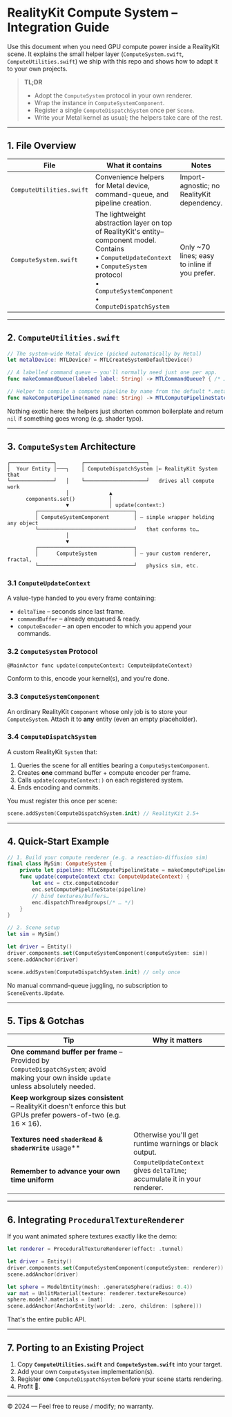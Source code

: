 # RealityKit Compute System – Integration Guide

Use this document when you need GPU compute power inside a RealityKit scene.  It
explains the small helper layer (`ComputeSystem.swift`, `ComputeUtilities.swift`)
we ship with this repo and shows how to adapt it to your own projects.

> **TL;DR**
>
> * Adopt the `ComputeSystem` protocol in your own renderer.
> * Wrap the instance in `ComputeSystemComponent`.
> * Register a single `ComputeDispatchSystem` once per `Scene`.
> * Write your Metal kernel as usual; the helpers take care of the rest.

---

## 1. File Overview

| File | What it contains | Notes |
|------|------------------|-------|
| `ComputeUtilities.swift` | Convenience helpers for Metal device, command-queue, and pipeline creation. | Import-agnostic; no RealityKit dependency. |
| `ComputeSystem.swift`    | The lightweight abstraction layer on top of RealityKit's entity–component model. Contains<br>• `ComputeUpdateContext`<br>• `ComputeSystem` protocol<br>• `ComputeSystemComponent`<br>• `ComputeDispatchSystem` | Only ~70 lines; easy to inline if you prefer. |

---

## 2. `ComputeUtilities.swift`

```swift
// The system-wide Metal device (picked automatically by Metal)
let metalDevice: MTLDevice? = MTLCreateSystemDefaultDevice()

// A labelled command queue – you'll normally need just one per app.
func makeCommandQueue(labeled label: String) -> MTLCommandQueue? { /* … */ }

// Helper to compile a compute pipeline by name from the default *.metal* library.
func makeComputePipeline(named name: String) -> MTLComputePipelineState? { /* … */ }
```

Nothing exotic here: the helpers just shorten common boilerplate and return
`nil` if something goes wrong (e.g. shader typo).

---

## 3. `ComputeSystem` Architecture

```
┌──────────────┐        ┌────────────────────┐
│  Your Entity │───┐    │ ComputeDispatchSystem │← RealityKit System that
└──────────────┘   │    └────────────────────┘   drives all compute work
                   │             ▲
      components.set()           │
                   ▼             │ update(context:)
         ┌───────────────────────────────┐
         │ ComputeSystemComponent        │ – simple wrapper holding any object
         └───────────────────────────────┘   that conforms to…
                   │
                   ▼
         ┌───────────────────────────────┐
         │      ComputeSystem            │ – your custom renderer, fractal,
         └───────────────────────────────┘   physics sim, etc.
```

### 3.1 `ComputeUpdateContext`
A value-type handed to you every frame containing:
* `deltaTime` – seconds since last frame.
* `commandBuffer` – already enqueued & ready.
* `computeEncoder` – an open encoder to which you append your commands.

### 3.2 `ComputeSystem` Protocol
`@MainActor func update(computeContext: ComputeUpdateContext)`

Conform to this, encode your kernel(s), and you're done.

### 3.3 `ComputeSystemComponent`
An ordinary RealityKit `Component` whose only job is to store your `ComputeSystem`.
Attach it to **any** entity (even an empty placeholder).

### 3.4 `ComputeDispatchSystem`
A custom RealityKit `System` that:
1. Queries the scene for all entities bearing a `ComputeSystemComponent`.
2. Creates **one** command buffer + compute encoder per frame.
3. Calls `update(computeContext:)` on each registered system.
4. Ends encoding and commits.

You must register this once per scene:
```swift
scene.addSystem(ComputeDispatchSystem.init) // RealityKit 2.5+
```

---

## 4. Quick-Start Example

```swift
// 1. Build your compute renderer (e.g. a reaction-diffusion sim)
final class MySim: ComputeSystem {
    private let pipeline: MTLComputePipelineState = makeComputePipeline(named: "myKernel")!
    func update(computeContext ctx: ComputeUpdateContext) {
        let enc = ctx.computeEncoder
        enc.setComputePipelineState(pipeline)
        // bind textures/buffers…
        enc.dispatchThreadgroups(/* … */)
    }
}

// 2. Scene setup
let sim = MySim()

let driver = Entity()
driver.components.set(ComputeSystemComponent(computeSystem: sim))
scene.addAnchor(driver)

scene.addSystem(ComputeDispatchSystem.init) // only once
```

No manual command-queue juggling, no subscription to `SceneEvents.Update`.

---

## 5. Tips & Gotchas

| Tip | Why it matters |
|-----|---------------|
| **One command buffer per frame** – Provided by `ComputeDispatchSystem`; avoid making your own inside `update` unless absolutely needed. |
| **Keep workgroup sizes consistent** – RealityKit doesn't enforce this but GPUs prefer powers-of-two (e.g. 16 × 16). |
| **Textures need `shaderRead` & `shaderWrite`** usage** | Otherwise you'll get runtime warnings or black output. |
| **Remember to advance your own time uniform** | `ComputeUpdateContext` gives `deltaTime`; accumulate it in your renderer. |

---

## 6. Integrating `ProceduralTextureRenderer`
If you want animated sphere textures exactly like the demo:

```swift
let renderer = ProceduralTextureRenderer(effect: .tunnel)

let driver = Entity()
driver.components.set(ComputeSystemComponent(computeSystem: renderer))
scene.addAnchor(driver)

let sphere = ModelEntity(mesh: .generateSphere(radius: 0.4))
var mat = UnlitMaterial(texture: renderer.textureResource)
sphere.model?.materials = [mat]
scene.addAnchor(AnchorEntity(world: .zero, children: [sphere]))
```

That's the entire public API.

---

## 7. Porting to an Existing Project
1. Copy **`ComputeUtilities.swift`** and **`ComputeSystem.swift`** into your target.
2. Add your own `ComputeSystem` implementation(s).
3. Register **one** `ComputeDispatchSystem` before your scene starts rendering.
4. Profit 🍹.

---

© 2024 — Feel free to reuse / modify; no warranty. 